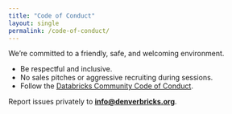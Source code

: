 ```yaml
---
title: "Code of Conduct"
layout: single
permalink: /code-of-conduct/
---
```


We’re committed to a friendly, safe, and welcoming environment.

- Be respectful and inclusive.
- No sales pitches or aggressive recruiting during sessions.
- Follow the [Databricks Community Code of Conduct](https://www.databricks.com/community/code-of-conduct).

Report issues privately to **[info@denverbricks.org](mailto:info@denverbricks.org)**.
